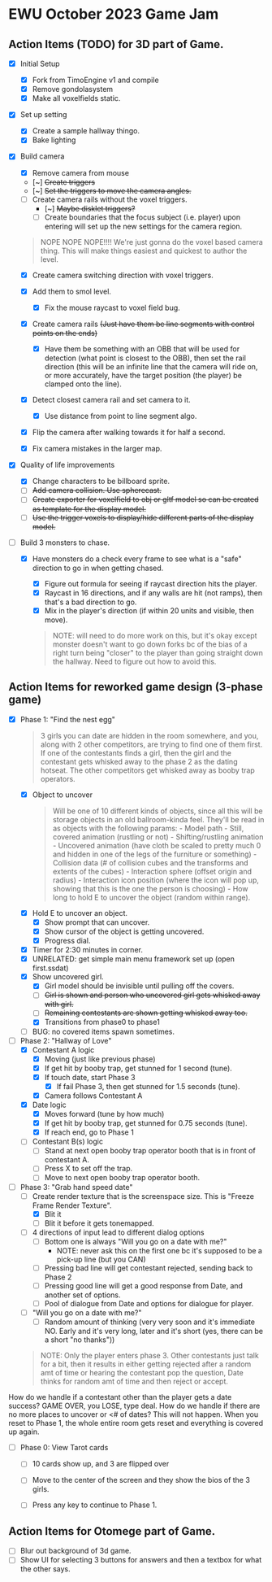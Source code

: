 # EWU October 2023 Game Jam

## Action Items (TODO) for 3D part of Game.

- [x] Initial Setup
    - [x] Fork from TimoEngine v1 and compile
    - [x] Remove gondolasystem
    - [x] Make all voxelfields static.
- [x] Set up setting
    - [x] Create a sample hallway thingo.
    - [x] Bake lighting
- [x] Build camera
    - [x] Remove camera from mouse
    - [~] ~~Create triggers~~
    - [~] ~~Set the triggers to move the camera angles.~~
    - [ ] Create camera rails without the voxel triggers.
        - [~] ~~Maybe disklet triggers?~~
        - [ ] Create boundaries that the focus subject (i.e. player) upon entering will set up the new settings for the camera region.

    > NOPE NOPE NOPE!!!! We're just gonna do the voxel based camera thing. This will make things easiest and quickest to author the level.

    - [x] Create camera switching direction with voxel triggers.
    - [x] Add them to smol level.
        - [x] Fix the mouse raycast to voxel field bug.

    - [x] Create camera rails ~~(Just have them be line segments with control points on the ends)~~
        - [x] Have them be something with an OBB that will be used for detection (what point is closest to the OBB), then set the rail direction (this will be an infinite line that the camera will ride on, or more accurately, have the target position (the player) be clamped onto the line).
    - [x] Detect closest camera rail and set camera to it.
        - [x] Use distance from point to line segment algo.
    - [x] Flip the camera after walking towards it for half a second.

    - [x] Fix camera mistakes in the larger map.

- [x] Quality of life improvements
    - [x] Change characters to be billboard sprite.
    - [ ] ~~Add camera collision. Use spherecast.~~
    - [ ] ~~Create exporter for voxelfield to obj or gltf model so can be created as template for the display model.~~
    - [ ] ~~Use the trigger voxels to display/hide different parts of the display model.~~

- [ ] Build 3 monsters to chase.
    - [x] Have monsters do a check every frame to see what is a "safe" direction to go in when getting chased.
        - [x] Figure out formula for seeing if raycast direction hits the player.
        - [x] Raycast in 16 directions, and if any walls are hit (not ramps), then that's a bad direction to go.
        - [x] Mix in the player's direction (if within 20 units and visible, then move).
        > NOTE: will need to do more work on this, but it's okay except monster doesn't want to go down forks bc of the bias of a right turn being "closer" to the player than going straight down the hallway. Need to figure out how to avoid this.


## Action Items for reworked game design (3-phase game)

- [x] Phase 1: "Find the nest egg"
    > 3 girls you can date are hidden in the room somewhere, and you, along with 2 other competitors, are trying to find one of them first. If one of the contestants finds a girl, then the girl and the contestant gets whisked away to the phase 2 as the dating hotseat. The other competitors get whisked away as booby trap operators.
    - [x] Object to uncover
        > Will be one of 10 different kinds of objects, since all this will be storage objects in an old ballroom-kinda feel. They'll be read in as objects with the following params:
            - Model path
            - Still, covered animation (rustling or not)
            - Shifting/rustling animation
            - Uncovered animation (have cloth be scaled to pretty much 0 and hidden in one of the legs of the furniture or something)
            - Collision data (# of collision cubes and the transforms and extents of the cubes)
            - Interaction sphere (offset origin and radius)
            - Interaction icon position (where the icon will pop up, showing that this is the one the person is choosing)
            - How long to hold E to uncover the object (random within range).
    - [x] Hold E to uncover an object.
        - [x] Show prompt that can uncover.
        - [x] Show cursor of the object is getting uncovered.
        - [x] Progress dial.
    - [x] Timer for 2:30 minutes in corner.
    - [x] UNRELATED: get simple main menu framework set up (open first.ssdat)
    - [x] Show uncovered girl.
        - [x] Girl model should be invisible until pulling off the covers.
        - [ ] ~~Girl is shown and person who uncovered girl gets whisked away with girl.~~
        - [ ] ~~Remaining contestants are shown getting whisked away too.~~
        - [x] Transitions from phase0 to phase1
    - [ ] BUG: no covered items spawn sometimes.

- [ ] Phase 2: "Hallway of Love"
    - [x] Contestant A logic
        - [x] Moving (just like previous phase)
        - [x] If get hit by booby trap, get stunned for 1 second (tune).
        - [x] If touch date, start Phase 3
            - [x] If fail Phase 3, then get stunned for 1.5 seconds (tune).
        - [x] Camera follows Contestant A
    - [x] Date logic
        - [x] Moves forward (tune by how much)
        - [x] If get hit by booby trap, get stunned for 0.75 seconds (tune).
        - [x] If reach end, go to Phase 1
    - [ ] Contestant B(s) logic
        - [ ] Stand at next open booby trap operator booth that is in front of contestant A.
        - [ ] Press X to set off the trap.
        - [ ] Move to next open booby trap operator booth.

- [ ] Phase 3: "Grab hand speed date"
    - [ ] Create render texture that is the screenspace size. This is "Freeze Frame Render Texture".
        - [x] Blit it
        - [ ] Blit it before it gets tonemapped.
    - [ ] 4 directions of input lead to different dialog options
        - [ ] Bottom one is always "Will you go on a date with me?"
            - NOTE: never ask this on the first one bc it's supposed to be a pick-up line (but you CAN)
        - [ ] Pressing bad line will get contestant rejected, sending back to Phase 2
        - [ ] Pressing good line will get a good response from Date, and another set of options.
        - [ ] Pool of dialogue from Date and options for dialogue for player.
    - [ ] "Will you go on a date with me?"
        - [ ] Random amount of thinking (very very soon and it's immediate NO. Early and it's very long, later and it's short (yes, there can be a short "no thanks"))
    > NOTE: Only the player enters phase 3. Other contestants just talk for a bit, then it results in either getting rejected after a random amt of time or hearing the contestant pop the question, Date thinks for random amt of time and then reject or accept.

How do we handle if a contestant other than the player gets a date success?
    GAME OVER, you LOSE, type deal.
How do we handle if there are no more places to uncover or <# of dates?
    This will not happen. When you reset to Phase 1, the whole entire room gets reset and everything is covered up again.

- [ ] Phase 0: View Tarot cards
    - [ ] 10 cards show up, and 3 are flipped over
    - [ ] Move to the center of the screen and they show the bios of the 3 girls.
    - [ ] Press any key to continue to Phase 1.


## Action Items for Otomege part of Game.

- [ ] Blur out background of 3d game.
- [ ] Show UI for selecting 3 buttons for answers and then a textbox for what the other says.
